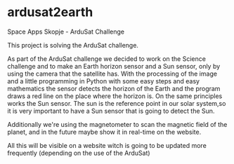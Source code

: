 ardusat2earth
=============

Space Apps Skopje - ArduSat Challenge 

This project is solving the ArduSat challenge.

As part of the ArduSat challenge we decided to work on the Science challenge and to make an Earth horizon sensor and a Sun sensor, only by using the camera that the satellite has. 
With the processing of the image and a little programming in Python with some easy steps and easy mathematics the sensor detects the horizon of the Earth and the program draws a red line on the place where the horizon is. On the same principles works the Sun sensor. 
The sun is the reference point in our solar system,so it is very important to have a Sun sensor that is going to detect the Sun.

Additionally we're using the magnetometer to scan the magnetic field of the planet, and in the future maybe show it in real-time on the website.

All this will be visible on a website witch is going to be updated more frequently (depending on the use of the ArduSat)
